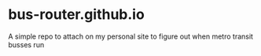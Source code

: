 # bus-router.github.io
A simple repo to attach on my personal site to figure out when metro transit busses run
